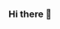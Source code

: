 ### Hi there 👋

<!---
ratOfSteel/ratOfSteel is a ✨ special ✨ repository because its `README.md` (this file) appears on your GitHub profile.
You can click the Preview link to take a look at your changes.
--->
